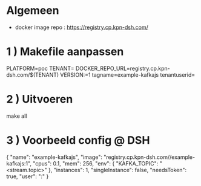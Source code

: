 # Algemeen

- docker image repo : https://registry.cp.kpn-dsh.com/

# 1 ) Makefile aanpassen

PLATFORM=poc
TENANT=<tenant>
DOCKER_REPO_URL=registry.cp.kpn-dsh.com/$(TENANT)
VERSION:=1
tagname=example-kafkajs
tenantuserid=<uid>

# 2 ) Uitvoeren
make all

# 3 ) Voorbeeld config @ DSH

{
	"name": "example-kafkajs",
	"image": "registry.cp.kpn-dsh.com/<tenant>/example-kafkajs:1",
	"cpus": 0.1,
	"mem": 256,
	"env": {
		"KAFKA_TOPIC": "<stream.topic>"
	},
	"instances": 1,
	"singleInstance": false,
	"needsToken": true,
	"user": "<uid>:<uid>"
}